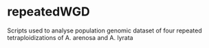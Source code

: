 # repeatedWGD
Scripts used to analyse population genomic dataset of four repeated tetraploidizations of A. arenosa and A. lyrata
